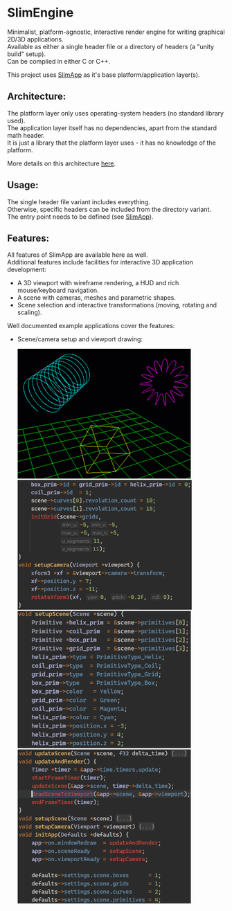 # SlimEngine

Minimalist, platform-agnostic, interactive render engine for writing graphical 2D/3D applications.<br>
Available as either a single header file or a directory of headers (a "unity build" setup).<br>
Can be complied in either C or C++.<br>

This project uses [SlimApp](https://github.com/HardCoreCodin/SlimApp) as it's base platform/application layer(s).

Architecture:
-
The platform layer only uses operating-system headers (no standard library used).<br>
The application layer itself has no dependencies, apart from the standard math header.<br>
It is just a library that the platform layer uses - it has no knowledge of the platform.<br>

More details on this architecture [here](https://youtu.be/Ev_TeQmus68).

Usage:
-
The single header file variant includes everything.<br>
Otherwise, specific headers can be included from the directory variant.<br>
The entry point needs to be defined (see [SlimApp](https://github.com/HardCoreCodin/SlimApp)). <br>

Features:
-
All features of SlimApp are available here as well.<br>
Additional features include facilities for interactive 3D application development:<br>
* A 3D viewport with wireframe rendering, a HUD and rich mouse/keyboard navigation.<br>
* A scene with cameras, meshes and parametric shapes.<br>
* Scene selection and interactive transformations (moving, rotating and scaling).

Well documented example applications cover the features:<br>

* Scene/camera setup and viewport drawing:<br>
  <p float="left">
    <img src="src/examples/1_scene.gif" alt="1_scene" height="300">
    <img src="src/examples/1_scene_and_camera_setup_c.png" alt="1_scene_and_camera_setup_code" height="300">
    <img src="src/examples/1_scene_setup_c.png" alt="1_scene_setup_code" width="400">
    <img src="src/examples/1_scene_initialization_and_viewport_drawing_c.png" alt="1_scene_initialization_and_viewport_drawing_code" width="400">
  </p>